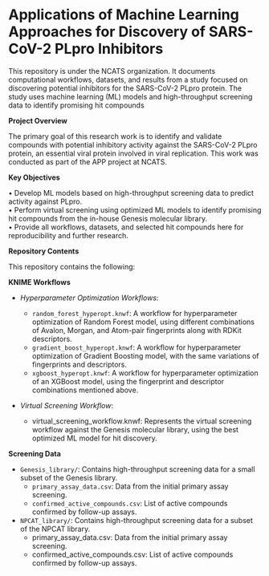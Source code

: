 # Applications of Machine Learning Approaches for Discovery of SARS-CoV-2 PLpro Inhibitors
This repository is under the NCATS organization. It documents computational workflows, datasets, and results from a study focused on discovering potential inhibitors for the SARS-CoV-2 PLpro protein. The study uses machine learning (ML) models and high-throughput screening data to identify promising hit compounds

**Project Overview**

The primary goal of this research work is to identify and validate compounds with potential inhibitory activity against the SARS-CoV-2 PLpro protein, an essential viral protein involved in viral replication. This work was conducted as part of the APP project at NCATS.

**Key Objectives**

•	Develop ML models based on high-throughput screening data to predict activity against PLpro.  
•	Perform virtual screening using optimized ML models to identify promising hit compounds from the in-house Genesis molecular library.  
•	Provide all workflows, datasets, and selected hit compounds here for reproducibility and further research.

**Repository Contents**

This repository contains the following:

**KNIME Workflows**  
-	_Hyperparameter Optimization Workflows_:
    -	`random_forest_hyperopt.knwf`: A workflow for hyperparameter optimization of Random Forest model, using different combinations of Avalon, Morgan, and Atom-pair fingerprints along with RDKit descriptors.  
    - `gradient_boost_hyperopt.knwf`: A workflow for hyperparameter optimization of Gradient Boosting model, with the same variations of fingerprints and descriptors.  
    - `xgboost_hyperopt.knwf`: A workflow for hyperparameter optimization of an XGBoost model, using the fingerprint and descriptor combinations mentioned above.  

- _Virtual Screening Workflow_:
  - virtual_screening_workflow.knwf: Represents the virtual screening workflow against the Genesis molecular library, using the best optimized ML model for hit discovery.

**Screening Data**

- `Genesis_library/`: Contains high-throughput screening data for a small subset of the Genesis library.
    - `primary_assay_data.csv`: Data from the initial primary assay screening.
    - `confirmed_active_compounds.csv`: List of active compounds confirmed by follow-up assays.
- `NPCAT_library/`: Contains high-throughput screening data for a subset of the NPCAT library.
    - primary_assay_data.csv: Data from the initial primary assay screening.
    - confirmed_active_compounds.csv: List of active compounds confirmed by follow-up assays.
